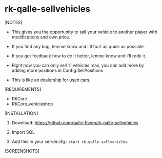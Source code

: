 # rk-qalle-sellvehicles

[NOTES]

* This gives you the opportunity to sell your vehicle to another player with modifications and own price.

* If you find any bug, lemme know and i'll fix it as quick as possible.

* If you got feedback how to do it better, lemme know and i'll redo it.

* Right now you can only sell 11 vehicles max, you can add more by adding more positions in Config.SellPositions

* This is like an dealership for used cars.

[REQUIREMENTS]
  
* RKCore
* RKCore_vehicleshop

[INSTALLATION]

1) Download: https://github.com/qalle-fivem/rk-qalle-sellvehicles

2) Import SQL

3) Add this in your server.cfg :
``start rk-qalle-sellvehicles``

[SCREENSHOTS]

